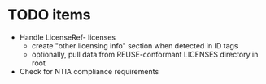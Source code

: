 # TODO items

* Handle LicenseRef- licenses
  - create "other licensing info" section when detected in ID tags
  - optionally, pull data from REUSE-conformant LICENSES directory in root
* Check for NTIA compliance requirements
